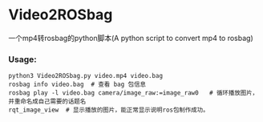 # Video2ROSbag
一个mp4转rosbag的python脚本(A python script to convert mp4 to rosbag)

### Usage: 

```shell
python3 Video2ROSbag.py video.mp4 video.bag
rosbag info video.bag  # 查看 bag 包信息
rosbag play -l video.bag camera/image_raw:=image_raw0   # 循环播放图片，并重命名成自己需要的话题名
rqt_image_view  # 显示播放的图片，能正常显示说明ros包制作成功。
```

